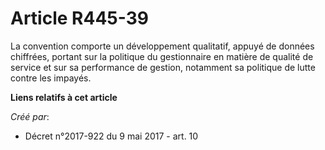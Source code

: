 # Article R445-39

La convention comporte un développement qualitatif, appuyé de données chiffrées, portant sur la politique du gestionnaire en
matière de qualité de service et sur sa performance de gestion, notamment sa politique de lutte contre les impayés.

**Liens relatifs à cet article**

_Créé par_:

  - Décret n°2017-922 du 9 mai 2017 - art. 10

